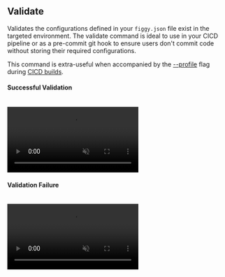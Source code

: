 

## Validate

Validates the configurations defined in your `figgy.json` file exist in the targeted environment. The validate command
is ideal to use in your CICD pipeline or as a pre-commit git hook to ensure users don't commit code without storing
their required configurations. 

This command is extra-useful when accompanied by the [--profile](/commands/flags/profile/) flag during [CICD builds](/user-guides/how-to/cicd-validation.html).


#### Successful Validation
<br/>
<video autoplay loop muted class="video"><source src="/images/videos/validate-success.mp4" type="video/mp4"></video>
<br/>


#### Validation Failure
<br/>
<video autoplay loop muted class="video"><source src="/images/videos/validate-failure.mp4" type="video/mp4"></video>
<br/>
